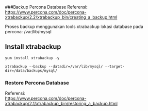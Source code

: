 ###Backup Percona Database
Referensi:  
https://www.percona.com/doc/percona-xtrabackup/2.2/xtrabackup_bin/creating_a_backup.html

Proses backup menggunakan tools xtrabackup
lokasi database pada percona: /var/lib/mysql

## Install xtrabackup
```
yum install xtrabackup -y
```

```
xtrabackup --backup --datadir=/var/lib/mysql/ --target-dir=/data/backups/mysql/
```


### Restore Percona Database
Referensi:  
https://www.percona.com/doc/percona-xtrabackup/2.1/xtrabackup_bin/restoring_a_backup.html
